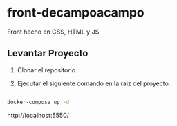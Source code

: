 # front-decampoacampo

Front hecho en CSS, HTML y JS

## Levantar Proyecto

1. Clonar el repositorio.

2. Ejecutar el siguiente comando en la raiz del proyecto.


```bash

docker-compose up -d

```

http://localhost:5550/